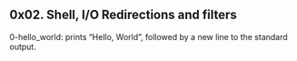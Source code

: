 ## 0x02. Shell, I/O Redirections and filters

0-hello_world: prints “Hello, World”, followed by a new line to the standard output.
